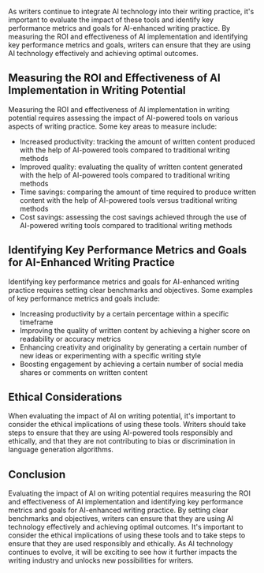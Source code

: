 
As writers continue to integrate AI technology into their writing practice, it's important to evaluate the impact of these tools and identify key performance metrics and goals for AI-enhanced writing practice. By measuring the ROI and effectiveness of AI implementation and identifying key performance metrics and goals, writers can ensure that they are using AI technology effectively and achieving optimal outcomes.

Measuring the ROI and Effectiveness of AI Implementation in Writing Potential
-----------------------------------------------------------------------------

Measuring the ROI and effectiveness of AI implementation in writing potential requires assessing the impact of AI-powered tools on various aspects of writing practice. Some key areas to measure include:

* Increased productivity: tracking the amount of written content produced with the help of AI-powered tools compared to traditional writing methods
* Improved quality: evaluating the quality of written content generated with the help of AI-powered tools compared to traditional writing methods
* Time savings: comparing the amount of time required to produce written content with the help of AI-powered tools versus traditional writing methods
* Cost savings: assessing the cost savings achieved through the use of AI-powered writing tools compared to traditional writing methods

Identifying Key Performance Metrics and Goals for AI-Enhanced Writing Practice
------------------------------------------------------------------------------

Identifying key performance metrics and goals for AI-enhanced writing practice requires setting clear benchmarks and objectives. Some examples of key performance metrics and goals include:

* Increasing productivity by a certain percentage within a specific timeframe
* Improving the quality of written content by achieving a higher score on readability or accuracy metrics
* Enhancing creativity and originality by generating a certain number of new ideas or experimenting with a specific writing style
* Boosting engagement by achieving a certain number of social media shares or comments on written content

Ethical Considerations
----------------------

When evaluating the impact of AI on writing potential, it's important to consider the ethical implications of using these tools. Writers should take steps to ensure that they are using AI-powered tools responsibly and ethically, and that they are not contributing to bias or discrimination in language generation algorithms.

Conclusion
----------

Evaluating the impact of AI on writing potential requires measuring the ROI and effectiveness of AI implementation and identifying key performance metrics and goals for AI-enhanced writing practice. By setting clear benchmarks and objectives, writers can ensure that they are using AI technology effectively and achieving optimal outcomes. It's important to consider the ethical implications of using these tools and to take steps to ensure that they are used responsibly and ethically. As AI technology continues to evolve, it will be exciting to see how it further impacts the writing industry and unlocks new possibilities for writers.

